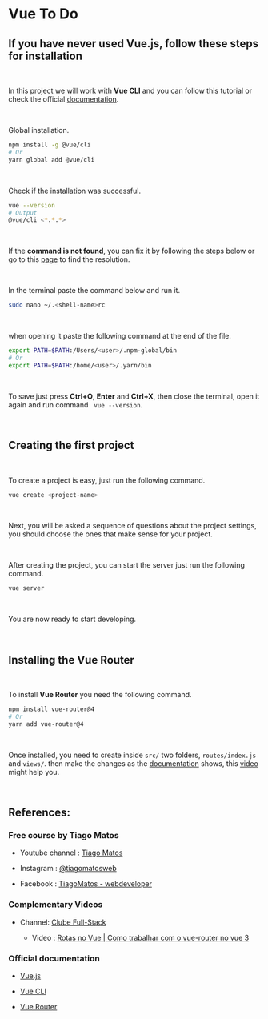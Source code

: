 # Vue To Do

## If you have never used Vue.js, follow these steps for installation

<br>

In this project we will work with **Vue CLI** and you can follow this tutorial or check the official [documentation](https://cli.vuejs.org/guide/installation.html).

<br>

Global installation.

```sh
npm install -g @vue/cli
# Or
yarn global add @vue/cli
```

<br>

Check if the installation was successful.

```sh
vue --version
# Output
@vue/cli <*.*.*>
```

<br>

If the **command is not found**, you can fix it by following the steps below or go to this [page](https://stackoverflow.com/questions/51957631/vue-command-not-found) to find the resolution.

<br>

In the terminal paste the command below and run it.

```sh
sudo nano ~/.<shell-name>rc
```

<br>

when opening it paste the following command at the end of the file.

```sh
export PATH=$PATH:/Users/<user>/.npm-global/bin
# Or
export PATH=$PATH:/home/<user>/.yarn/bin
```

<br>

To save just press **Ctrl+O**, **Enter** and **Ctrl+X**, then close the terminal, open it again and run command ` vue --version`.

<br>

## Creating the first project

<br>

To create a project is easy, just run the following command.

```sh
vue create <project-name>
```

<br>

Next, you will be asked a sequence of questions about the project settings, you should choose the ones that make sense for your project.

<br>

After creating the project, you can start the server just run the following command.

```sh
vue server
```

<br>

You are now ready to start developing.

<br>

## Installing the Vue Router

<br>

To install **Vue Router** you need the following command.

```sh
npm install vue-router@4
# Or
yarn add vue-router@4
```
<br>

Once installed, you need to create inside `src/` two folders, `routes/index.js` and `views/`. then make the changes as the [documentation](https://router.vuejs.org/) shows, this [video](https://www.youtube.com/watch?v=1vvpGoFjba4&ab_channel=ClubeFull-Stack) might help you.

<br>

## References:

### Free course by Tiago Matos

  - Youtube channel : [Tiago Matos](https://www.youtube.com/@tiagomatosweb)

  - Instagram : [@tiagomatosweb](https://www.instagram.com/tiagomatosweb/)

  - Facebook : [TiagoMatos - webdeveloper](https://www.facebook.com/tiagomatosweb)

### Complementary Videos

  - Channel: [Clube Full-Stack](https://www.youtube.com/@AlexandreCardoso)

    - Video : [Rotas no Vue | Como trabalhar com o vue-router no vue 3](https://www.youtube.com/watch?v=1vvpGoFjba4&ab_channel=ClubeFull-Stack)

### Official documentation

  - [Vue.js](https://vuejs.org/)

  - [Vue CLI](https://cli.vuejs.org/)

  - [Vue Router](https://router.vuejs.org/)